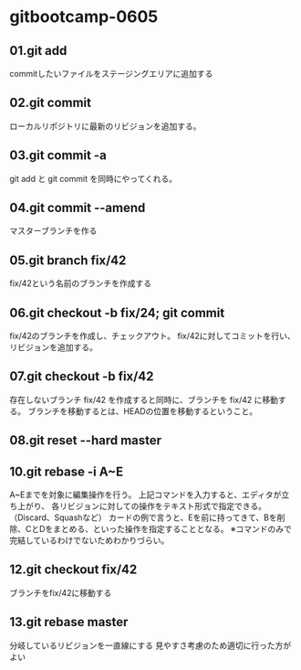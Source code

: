 # gitbootcamp-0605

## 01.git add


commitしたいファイルをステージングエリアに追加する

## 02.git commit
ローカルリポジトリに最新のリビジョンを追加する。

## 03.git commit -a
git add と git commit を同時にやってくれる。

## 04.git commit --amend
マスターブランチを作る

## 05.git branch fix/42
fix/42という名前のブランチを作成する

## 06.git checkout -b fix/24; git commit
fix/42のブランチを作成し、チェックアウト。
fix/42に対してコミットを行い、リビジョンを追加する。

## 07.git checkout -b fix/42
存在しないブランチ fix/42 を作成すると同時に、ブランチを fix/42 に移動する。
ブランチを移動するとは、HEADの位置を移動するということ。

## 08.git reset --hard master

## 10.git rebase -i A~E
A~Eまでを対象に編集操作を行う。
上記コマンドを入力すると、エディタが立ち上がり、
各リビジョンに対しての操作をテキスト形式で指定できる。（Discard、Squashなど）
カードの例で言うと、Eを前に持ってきて、Bを削除、CとDをまとめる、といった操作を指定することとなる。
※コマンドのみで完結しているわけでないためわかりづらい。

## 12.git checkout fix/42
ブランチをfix/42に移動する

## 13.git rebase master
分岐しているリビジョンを一直線にする
見やすさ考慮のため適切に行った方がよい
